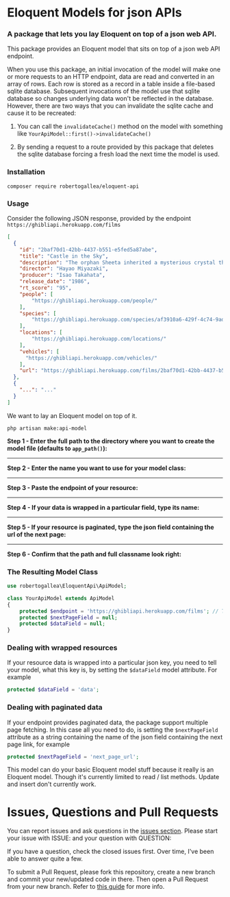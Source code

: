 # Eloquent Models for json APIs
### A package that lets you lay Eloquent on top of a json web API.

This package provides an Eloquent model that sits on top of a json web API endpoint.

When you use this package, an initial invocation of the model will make one or more requests to an HTTP endpoint, data 
are read and converted in an array of rows. Each row is stored as a record in a table inside a file-based sqlite 
database. Subsequent invocations of the model use that sqlite database so changes underlying data won't be reflected in 
the database. However, there are two ways that you can invalidate the sqlite cache and cause it to be recreated:

1. You can call the `invalidateCache()` method on the model with something like 
`YourApiModel::first()->invalidateCache()` 

2. By sending a request to a route provided by this package that deletes the sqlite database forcing a fresh load the 
next time the model is used.

### Installation
```shell script
composer require robertogallea/eloquent-api
```  

### Usage
Consider the following JSON response, provided by the endpoint `https://ghibliapi.herokuapp.com/films` 

```json
[
  {
    "id": "2baf70d1-42bb-4437-b551-e5fed5a87abe",
    "title": "Castle in the Sky",
    "description": "The orphan Sheeta inherited a mysterious crystal that links her to the mythical sky-kingdom of Laputa. With the help of resourceful Pazu and a rollicking band of sky pirates, she makes her way to the ruins of the once-great civilization. Sheeta and Pazu must outwit the evil Muska, who plans to use Laputa's science to make himself ruler of the world.",
    "director": "Hayao Miyazaki",
    "producer": "Isao Takahata",
    "release_date": "1986",
    "rt_score": "95",
    "people": [
        "https://ghibliapi.herokuapp.com/people/"
    ],
    "species": [
        "https://ghibliapi.herokuapp.com/species/af3910a6-429f-4c74-9ad5-dfe1c4aa04f2"
    ],
    "locations": [
        "https://ghibliapi.herokuapp.com/locations/"
    ],
    "vehicles": [
      "https://ghibliapi.herokuapp.com/vehicles/"
    ],
    "url": "https://ghibliapi.herokuapp.com/films/2baf70d1-42bb-4437-b551-e5fed5a87abe"
  },
  {
    "...": "..."
  }
]
```

We want to lay an Eloquent model on top of it.

```shell script
php artisan make:api-model
``` 
**Step 1 - Enter the full path to the directory where you want to create the model file (defaults to `app_path()`):**

---

**Step 2 - Enter the name you want to use for your model class:**

---

**Step 3 - Paste the endpoint of your resource:** 

---

**Step 4 - If your data is wrapped in a particular field, type its name:** 

---

**Step 5 - If your resource is paginated, type the json field containing the url of the next page:** 

---

**Step 6 - Confirm that the path and full classname look right:**

### The Resulting Model Class

```php
use robertogallea\EloquentApi\ApiModel;

class YourApiModel extends ApiModel
{
    protected $endpoint = 'https://ghibliapi.herokuapp.com/films'; // The endpoint
    protected $nextPageField = null;
    protected $dataField = null;
}
```

### Dealing with wrapped resources
If your resource data is wrapped into a particular json key, you need to tell your model, what this key is, by setting 
the `$dataField` model attribute. For example

```php
protected $dataField = 'data';
```

### Dealing with paginated data
If your endpoint provides paginated data, the package support multiple page fetching. In this case all you need to do, 
is setting the `$nextPageField` attribute as a string containing the name of the json field containing the next page 
link, for example
```php
protected $nextPageField = 'next_page_url';
```

This model can do your basic Eloquent model stuff because it really is an Eloquent model. Though it's currently limited 
to read / list methods. Update and insert don't currently work.

# Issues, Questions and Pull Requests
You can report issues and ask questions in the 
[issues section](https://github.com/robertogallea/eloquent-api/issues).
Please start your issue with ISSUE: and your question 
with QUESTION:

If you have a question, check the closed issues first. Over time, I've been able to answer quite a few.

To submit a Pull Request, please fork this repository, create a new branch and commit your new/updated code in there. 
Then open a Pull Request from your new branch. Refer to 
[this guide](https://help.github.com/articles/about-pull-requests/) for more info.
